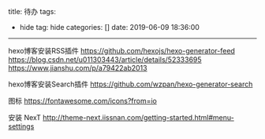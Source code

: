 title: 待办
tags:
  - hide
tag: hide
categories: []
date: 2019-06-09 18:36:00
---

hexo博客安装RSS插件 
https://github.com/hexojs/hexo-generator-feed
https://blog.csdn.net/u011303443/article/details/52333695
https://www.jianshu.com/p/a79422ab2013

hexo博客安装Search插件
https://github.com/wzpan/hexo-generator-search

图标
https://fontawesome.com/icons?from=io

安装 NexT
http://theme-next.iissnan.com/getting-started.html#menu-settings


<!-- more -->